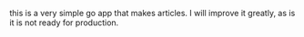 this is a very simple go app that makes articles. I will improve it greatly, as is it is not ready for production. 

